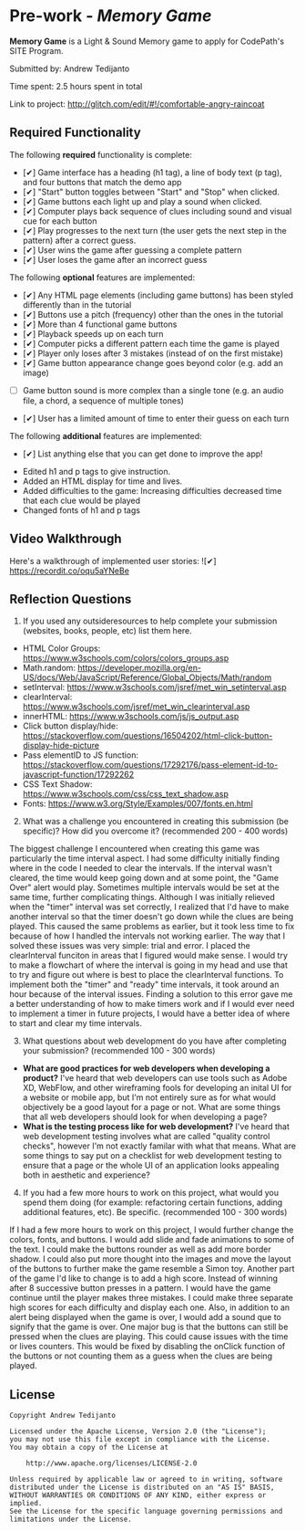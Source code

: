 # Pre-work - *Memory Game*

**Memory Game** is a Light & Sound Memory game to apply for CodePath's SITE Program. 

Submitted by: Andrew Tedijanto

Time spent: 2.5 hours spent in total

Link to project: http://glitch.com/edit/#!/comfortable-angry-raincoat

## Required Functionality

The following **required** functionality is complete:

* [✔] Game interface has a heading (h1 tag), a line of body text (p tag), and four buttons that match the demo app
* [✔] "Start" button toggles between "Start" and "Stop" when clicked. 
* [✔] Game buttons each light up and play a sound when clicked. 
* [✔] Computer plays back sequence of clues including sound and visual cue for each button
* [✔] Play progresses to the next turn (the user gets the next step in the pattern) after a correct guess. 
* [✔] User wins the game after guessing a complete pattern
* [✔] User loses the game after an incorrect guess

The following **optional** features are implemented:

* [✔] Any HTML page elements (including game buttons) has been styled differently than in the tutorial
* [✔] Buttons use a pitch (frequency) other than the ones in the tutorial
* [✔] More than 4 functional game buttons
* [✔] Playback speeds up on each turn
* [✔] Computer picks a different pattern each time the game is played
* [✔] Player only loses after 3 mistakes (instead of on the first mistake)
* [✔] Game button appearance change goes beyond color (e.g. add an image)
* [ ] Game button sound is more complex than a single tone (e.g. an audio file, a chord, a sequence of multiple tones)
* [✔] User has a limited amount of time to enter their guess on each turn

The following **additional** features are implemented:

- [✔] List anything else that you can get done to improve the app!

* Edited h1 and p tags to give instruction.
* Added an HTML display for time and lives.
* Added difficulties to the game: Increasing difficulties decreased time that each clue would be played
* Changed fonts of h1 and p tags

## Video Walkthrough

Here's a walkthrough of implemented user stories:
![✔] https://recordit.co/oqu5aYNeBe


## Reflection Questions
1. If you used any outsideresources to help complete your submission (websites, books, people, etc) list them here. 

* HTML Color Groups: https://www.w3schools.com/colors/colors_groups.asp
* Math.random: https://developer.mozilla.org/en-US/docs/Web/JavaScript/Reference/Global_Objects/Math/random
* setInterval: https://www.w3schools.com/jsref/met_win_setinterval.asp
* clearInterval: https://www.w3schools.com/jsref/met_win_clearinterval.asp
* innerHTML: https://www.w3schools.com/js/js_output.asp
* Click button display/hide: https://stackoverflow.com/questions/16504202/html-click-button-display-hide-picture
* Pass elementID to JS function: https://stackoverflow.com/questions/17292176/pass-element-id-to-javascript-function/17292262
* CSS Text Shadow: https://www.w3schools.com/css/css_text_shadow.asp
* Fonts: https://www.w3.org/Style/Examples/007/fonts.en.html

2. What was a challenge you encountered in creating this submission (be specific)? How did you overcome it? (recommended 200 - 400 words) 

The biggest challenge I encountered when creating this game was particularly the time interval aspect. I had some difficulty initially finding where in the code I needed to clear the intervals. If the interval wasn't cleared, the time would keep going down and at some point, the "Game Over" alert would play. Sometimes multiple intervals would be set at the same time, further complicating things. Although I was initially relieved when the "timer" interval was set correctly, I realized that I'd have to make another interval so that the timer doesn't go down while the clues are being played. This caused the same problems as earlier, but it took less time to fix because of how I handled the intervals not working earlier. The way that I solved these issues was very simple: trial and error. I placed the clearInterval funciton in areas that I figured would make sense. I would try to make a flowchart of where the interval is going in my head and use that to try and figure out where is best to place the clearInterval functions. To implement both the "timer" and "ready" time intervals, it took around an hour because of the interval issues. Finding a solution to this error gave me a better understanding of how to make timers work and if I would ever need to implement a timer in future projects, I would have a better idea of where to start and clear my time intervals.

3. What questions about web development do you have after completing your submission? (recommended 100 - 300 words) 

* **What are good practices for web developers when developing a product?** I've heard that web developers can use tools such as Adobe XD, WebFlow, and other wireframing fools for developing an inital UI for a website or mobile app, but I'm not entirely sure as for what would objectively be a good layout for a page or not. What are some things that all web developers should look for when developing a page?
* **What is the testing process like for web development?** I've heard that web development testing involves what are called "quality control checks", however I'm not exactly familar with what that means. What are some things to say put on a checklist for web development testing to ensure that a page or the whole UI of an application looks appealing both in aesthetic and experience?

4. If you had a few more hours to work on this project, what would you spend them doing (for example: refactoring certain functions, adding additional features, etc). Be specific. (recommended 100 - 300 words) 

If I had a few more hours to work on this project, I would further change the colors, fonts, and buttons. I would add slide and fade animations to some of the text. I could make the buttons rounder as well as add more border shadow. I could also put more thought into the images and move the layout of the buttons to further make the game resemble a Simon toy. Another part of the game I'd like to change is to add a high score. Instead of winning after 8 successive button presses in a pattern. I would have the game continue until the player makes three mistakes. I could make three separate high scores for each difficulty and display each one. Also, in addition to an alert being displayed when the game is over, I would add a sound que to signify that the game is over. One major bug is that the buttons can still be pressed when the clues are playing. This could cause issues with the time or lives counters. This would be fixed by disabling the onClick function of the buttons or not counting them as a guess when the clues are being played.



## License

    Copyright Andrew Tedijanto

    Licensed under the Apache License, Version 2.0 (the "License");
    you may not use this file except in compliance with the License.
    You may obtain a copy of the License at

        http://www.apache.org/licenses/LICENSE-2.0

    Unless required by applicable law or agreed to in writing, software
    distributed under the License is distributed on an "AS IS" BASIS,
    WITHOUT WARRANTIES OR CONDITIONS OF ANY KIND, either express or implied.
    See the License for the specific language governing permissions and
    limitations under the License.
